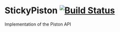 StickyPiston [![Build Status](https://travis-ci.org/Laxio/StickyPiston.svg?branch=master)](https://travis-ci.org/Laxio/StickyPiston)
============

Implementation of the Piston API

